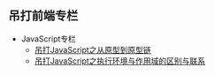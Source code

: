 ## 吊打前端专栏

* JavaScript专栏
    * [吊打JavaScript之从原型到原型链](https://mp.weixin.qq.com/s/qrYQp419MWC9V9i2j9yGjw)
    * [吊打JavaScript之执行环境与作用域的区别与联系​](https://mp.weixin.qq.com/s/ZQN6nyhuxBdqotVMnFE4NA)
